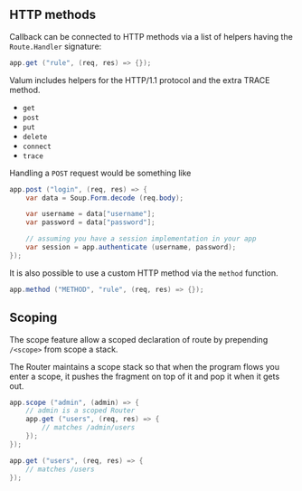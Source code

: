 HTTP methods
------------

Callback can be connected to HTTP methods via a list of helpers having the
`Route.Handler` signature:

```java
app.get ("rule", (req, res) => {});
```

Valum includes helpers for the HTTP/1.1 protocol and the extra TRACE method.

 - `get`
 - `post`
 - `put`
 - `delete`
 - `connect`
 - `trace`

Handling a `POST` request would be something like

```java
app.post ("login", (req, res) => {
    var data = Soup.Form.decode (req.body);

    var username = data["username"];
    var password = data["password"];

    // assuming you have a session implementation in your app
    var session = app.authenticate (username, password);
});
```

It is also possible to use a custom HTTP method via the `method` function.

```java
app.method ("METHOD", "rule", (req, res) => {});
```

Scoping
-------

The scope feature allow a scoped declaration of route by prepending `/<scope>`
from scope a stack.

The Router maintains a scope stack so that when the program flows you enter a
scope, it pushes the fragment on top of it and pop it when it gets out.

```java
app.scope ("admin", (admin) => {
    // admin is a scoped Router
    app.get ("users", (req, res) => {
        // matches /admin/users
    });
});

app.get ("users", (req, res) => {
    // matches /users
});
```
